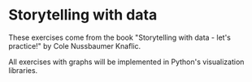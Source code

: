 # Storytelling with data  

These exercises come from the book "Storytelling with data - let's practice!" by Cole Nussbaumer Knaflic. 

All exercises with graphs will be implemented in Python's visualization libraries.  

